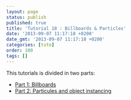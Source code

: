 ```yaml
---
layout: page
status: publish
published: true
title: 'Tutorial 18 : Billboards & Particles'
date: '2013-09-07 11:17:18 +0200'
date_gmt: '2013-09-07 11:17:18 +0200'
categories: [tuto]
order: 100
tags: []
---
```

This tutorials is divided in two parts:

- [Part 1: Billboards](./billboards)
- [Part 2: Particules and object instancing](./particles-instancing)